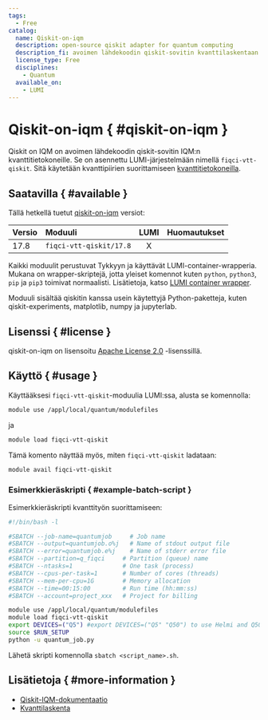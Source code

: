 ```yaml
---
tags:
  - Free
catalog:
  name: Qiskit-on-iqm
  description: open-source qiskit adapter for quantum computing
  description_fi: avoimen lähdekoodin qiskit-sovitin kvanttilaskentaan
  license_type: Free
  disciplines:
    - Quantum
  available_on:
    - LUMI
---
```


# Qiskit-on-iqm { #qiskit-on-iqm }

Qiskit on IQM on avoimen lähdekoodin qiskit-sovitin IQM:n kvanttitietokoneille. Se on
asennettu LUMI-järjestelmään nimellä `fiqci-vtt-qiskit`. Sitä käytetään kvanttipiirien
suorittamiseen [kvanttitietokoneilla](../computing/quantum-computing/running-quantum-jobs.md).


## Saatavilla { #available }

Tällä hetkellä tuetut [qiskit-on-iqm](https://iqm-finland.github.io/qiskit-on-iqm/)
versiot:

| Versio | Moduuli                               | LUMI  | Huomautukset    |
|:-------|:--------------------------------------|:-----:|-----------------|
| 17.8   | `fiqci-vtt-qiskit/17.8`               | X     |                 |

Kaikki moduulit perustuvat Tykkyyn ja käyttävät LUMI-container-wrapperia.
Mukana on wrapper-skriptejä, jotta yleiset komennot kuten `python`,
`python3`, `pip` ja `pip3` toimivat normaalisti. Lisätietoja, katso
[LUMI container wrapper](https://docs.lumi-supercomputer.eu/software/installing/container-wrapper/).

Moduuli sisältää qiskitin kanssa usein käytettyjä Python-paketteja, kuten
qiskit-experiments, matplotlib, numpy ja jupyterlab.

## Lisenssi { #license }

qiskit-on-iqm on lisensoitu
[Apache License 2.0](https://github.com/iqm-finland/qiskit-on-iqm/blob/main/LICENSE) -lisenssillä.

## Käyttö { #usage }

Käyttääksesi `fiqci-vtt-qiskit`-moduulia LUMI:ssa, alusta se komennolla:

```bash
module use /appl/local/quantum/modulefiles
```

ja 

```bash
module load fiqci-vtt-qiskit
```

Tämä komento näyttää myös, miten `fiqci-vtt-qiskit` ladataan:

```bash
module avail fiqci-vtt-qiskit
```

### Esimerkkieräskripti { #example-batch-script }

Esimerkkieräskripti kvanttityön suorittamiseen:

```bash title="LUMI"
#!/bin/bash -l

#SBATCH --job-name=quantumjob     # Job name
#SBATCH --output=quantumjob.o%j   # Name of stdout output file
#SBATCH --error=quantumjob.e%j    # Name of stderr error file
#SBATCH --partition=q_fiqci     # Partition (queue) name
#SBATCH --ntasks=1              # One task (process)
#SBATCH --cpus-per-task=1       # Number of cores (threads)
#SBATCH --mem-per-cpu=1G        # Memory allocation
#SBATCH --time=00:15:00         # Run time (hh:mm:ss)
#SBATCH --account=project_xxx   # Project for billing

module use /appl/local/quantum/modulefiles
module load fiqci-vtt-qiskit
export DEVICES=("Q5") #export DEVICES=("Q5" "Q50") to use Helmi and Q50
source $RUN_SETUP
python -u quantum_job.py
```

Lähetä skripti komennolla `sbatch <script_name>.sh`.

## Lisätietoja { #more-information }

- [Qiskit-IQM-dokumentaatio](https://iqm-finland.github.io/qiskit-on-iqm/)
- [Kvanttilaskenta](../computing/quantum-computing/running-quantum-jobs.md)